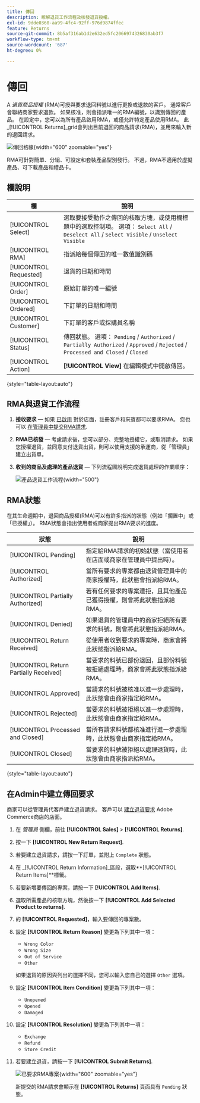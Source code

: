 ```yaml
---
title: 傳回
description: 瞭解退貨工作流程及核發退貨授權。
exl-id: 9dde0360-aa99-4fc4-92ff-976d9874ffec
feature: Returns
source-git-commit: 8b5af316ab1d2e632ed5fc2066974326830ab3f7
workflow-type: tm+mt
source-wordcount: '687'
ht-degree: 0%

---
```


# 傳回

A _退貨商品授權_ (RMA)可授與要求退回料號以進行更換或退款的客戶。 通常客戶會聯絡商家要求退款。 如果核准，則會指派唯一的RMA編號，以識別傳回的產品。 在設定中，您可以為所有產品啟用RMA，或僅允許特定產品使用RMA。 此 _[!UICONTROL Returns]_grid會列出目前退回的商品請求(RMA)，並用來輸入新的退回請求。

![傳回格線](./assets/return.png){width="600" zoomable="yes"}

RMA可針對簡單、分組、可設定和套裝產品型別發行。 不過，RMA不適用於虛擬產品、可下載產品和禮品卡。

## 欄說明

| 欄 | 說明 |
|--- |--- |
| [!UICONTROL Select] | 選取要接受動作之傳回的核取方塊，或使用欄標題中的選取控制項。 選項： `Select All` / `Deselect All` / `Select Visible` / `Unselect Visible` |
| [!UICONTROL RMA] | 指派給每個傳回的唯一數值識別碼 |
| [!UICONTROL Requested] | 退貨的日期和時間 |
| [!UICONTROL Order] | 原始訂單的唯一編號 |
| [!UICONTROL Ordered] | 下訂單的日期和時間 |
| [!UICONTROL Customer] | 下訂單的客戶或採購員名稱 |
| [!UICONTROL Status] | 傳回狀態。 選項： `Pending` / `Authorized` / `Partially Authorized` / `Approved` / `Rejected` / `Processed and Closed` / `Closed` |
| [!UICONTROL Action] | **[!UICONTROL View]** 在編輯模式中開啟傳回。 |

{style="table-layout:auto"}

## RMA與退貨工作流程

1. **接收要求**  — 如果 [已啟用](rma-configure.md#enable-rmas-for-your-store) 對於店面，註冊客戶和來賓都可以要求RMA。 您也可以 [在管理員中提交RMA請求](#create-a-return-request-in-the-admin).

2. **RMA已核發**  — 考慮請求後，您可以部分、完整地授權它，或取消請求。 如果您授權退貨，並同意支付退貨出貨，則可以使用支援的承運商，從「管理員」建立出貨單。

3. **收到的商品及處理的產品退貨**  — 下列流程圖說明完成退貨處理的作業順序：

   ![產品退貨工作流程](./assets/workflow-customer-returns.png){width="500"}

## RMA狀態

在其生命週期中，退回商品授權(RMA)可以有許多指派的狀態（例如「擱置中」或「已授權」）。 RMA狀態會指出使用者或商家提出RMA要求的進度。

| 狀態 | 說明 |
|--- |--- |
| [!UICONTROL Pending] | 指定給RMA請求的初始狀態（當使用者在店面或商家在管理員中提出時）。 |
| [!UICONTROL Authorized] | 當所有要求的專案都由退貨管理員中的商家授權時，此狀態會指派給RMA。 |
| [!UICONTROL Partially Authorized] | 若有任何要求的專案遭拒，且其他產品已獲得授權，則會將此狀態指派給RMA。 |
| [!UICONTROL Denied] | 如果退貨的管理員中的商家拒絕所有要求的料號，則會將此狀態指派給RMA。 |
| [!UICONTROL Return Received] | 從使用者收到要求的專案時，商家會將此狀態指派給RMA。 |
| [!UICONTROL Return Partially Received] | 當要求的料號已部份退回，且部份料號被拒絕處理時，商家會將此狀態指派給RMA。 |
| [!UICONTROL Approved] | 當請求的料號被核准以進一步處理時，此狀態會由商家指定給RMA。 |
| [!UICONTROL Rejected] | 當要求的料號被拒絕以進一步處理時，此狀態會由商家指定給RMA。 |
| [!UICONTROL Processed and Closed] | 當所有請求料號都核准進行進一步處理時，此狀態會由商家指定給RMA。 |
| [!UICONTROL Closed] | 當要求的料號被拒絕以處理退貨時，此狀態會由商家指派給RMA。 |

{style="table-layout:auto"}

## 在Admin中建立傳回要求

商家可以從管理員代客戶建立退貨請求。 客戶可以 [建立退貨要求](rma-customer-experience.md) Adobe Commerce商店的店面。

1. 在 _管理員_ 側欄，前往 **[!UICONTROL Sales]** > **[!UICONTROL Returns]**.

1. 按一下 **[!UICONTROL New Return Request]**.

1. 若要建立退貨請求，請按一下訂單，並附上 `Complete` 狀態。

1. 在 _[!UICONTROL Return Information]_區段，選取&#x200B;**[!UICONTROL Return Items]**標籤。

1. 若要新增要傳回的專案，請按一下 **[!UICONTROL Add Items]**.

1. 選取所需產品的核取方塊，然後按一下 **[!UICONTROL Add Selected Product to returns]**.

1. 的 **[!UICONTROL Requested]**，輸入要傳回的專案數。

1. 設定 **[!UICONTROL Return Reason]** 變更為下列其中一項：

   - `Wrong Color`
   - `Wrong Size`
   - `Out of Service`
   - `Other`

   如果退貨的原因與列出的選擇不同，您可以輸入您自己的選擇 `Other` 選項。

1. 設定 **[!UICONTROL Item Condition]** 變更為下列其中一項：

   - `Unopened`
   - `Opened`
   - `Damaged`

1. 設定 **[!UICONTROL Resolution]** 變更為下列其中一項：

   - `Exchange`
   - `Refund`
   - `Store Credit`

1. 若要建立退貨，請按一下 **[!UICONTROL Submit Returns]**.

   ![已要求RMA專案](./assets/return-item-request.png){width="600" zoomable="yes"}

   新提交的RMA請求會顯示在 **[!UICONTROL Returns]** 頁面具有 `Pending` 狀態。
